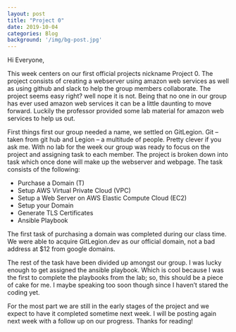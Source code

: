 ```yaml
---
layout: post
title: "Project 0"
date: 2019-10-04
categories: Blog
background: '/img/bg-post.jpg'
---
```



Hi Everyone,

	
This week centers on our first official projects nickname Project 0. The project consists of creating a webserver using amazon web services as well as using github and slack to help the group members collaborate. The project seems easy right? well nope it is not. Being that no one in our group has ever used amazon web services it can be a little daunting to move forward. Luckily the professor provided some lab material for amazon web services to help us out.

First things first our group needed a name, we settled on GitLegion. Git – taken from git hub and Legion – a multitude of people. Pretty clever if you ask me. With no lab for the week our group was ready to focus on the project and assigning task to each member. The project is broken down into task which once done will make up the webserver and webpage. The task consists of the following:

-	Purchase a Domain (T)
-	Setup AWS Virtual Private Cloud (VPC)
-	Setup a Web Server on AWS Elastic Compute Cloud (EC2)
-	Setup your Domain
-	Generate TLS Certificates
-	Ansible Playbook

The first task of purchasing a domain was completed during our class time. We were able to acquire GitLegion.dev as our official domain, not a bad address at $12 from google domains. 

The rest of the task have been divided up amongst our group. I was lucky enough to get assigned the ansible playbook. Which is cool because I was the first to complete the playbooks from the lab; so, this should be a piece of cake for me. I maybe speaking too soon though since I haven’t stared the coding yet. 

For the most part we are still in the early stages of the project and we expect to have it completed sometime next week. I will be posting again next week with a follow up on our progress. Thanks for reading!
